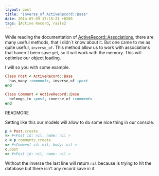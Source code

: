 ```yaml
---
layout: post
title: "Inverse_of ActiveRecord::Base"
date: 2014-05-09 17:15:21 +0200
tags: [Active Record, rails]
---
```


While reading the documentation of [ActiveRecord::Associations](http://api.rubyonrails.org/classes/ActiveRecord/Associations/ClassMethods.html), there are many useful methods, that I didn´t know about it.
But one came to me as quite useful, `inverse_of`. This method allow us to work with associations that haven`t been save yet, so it will work with the memory.
This will optimise our object loading.

I will so you with some example.

```ruby
Class Post < ActiveRecord::Base
  has_many :comments, inverse_of :post
end

Class Comment < ActiveRecord::Base
  belongs_to :post, inverse_of :comments
end
```

READMORE

Setting like this our models will allow to do some nice thing in our console.

```ruby
p = Post.create
=> #<Post id: nil, name: nil >
c = p.comments.create
=> #<Comment id: nil, body: nil >
c.post
=> #<Post id: nil, name: nil >
```
Without the inverse the last line will return `nil` because is trying to hit the database but there isn't any record save in it
